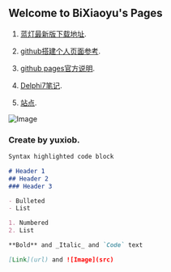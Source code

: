 ## Welcome to BiXiaoyu's Pages

1. [蓝灯最新版下载地址](https://github.com/getlantern/forum/issues/833).

2. [github搭建个人页面参考](http://www.cnblogs.com/lijiayi/p/githubpages.html).

3. [github pages官方说明](https://pages.github.com/).

4. [Delphi7笔记](/Delphi7Note.html/).

5. [站点](/template/index.html/).

![Image](http://pic.3h3.com/up/2016-8/20168819191636397185.jpg)

### Create by yuxiob.

```markdown
Syntax highlighted code block

# Header 1
## Header 2
### Header 3

- Bulleted
- List

1. Numbered
2. List

**Bold** and _Italic_ and `Code` text

[Link](url) and ![Image](src)
```
